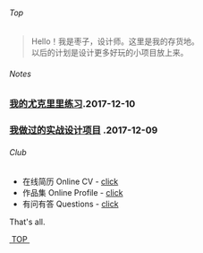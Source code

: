 ###### Top
> Hello！我是枣子，设计师。这里是我的存货地。  
> 以后的计划是设计更多好玩的小项目放上来。
  
  
###### Notes
### [我的尤克里里练习](music).2017-12-10
### [我做过的实战设计项目][3] .2017-12-09
  

###### Club
- 在线简历 Online CV - [click][4]
- 作品集 Online Profile - [click][5]
- 有问有答 Questions - [click][6]
  
  
That's all.
  

[ TOP ][7]


[1]:	#club
[2]:	#work
[3]:	about
[4]:	https://dosthcool.github.io/cho-moon.html
[5]:	https://dosthcool.github.io
[6]:	https://dosthcool.github.io/questions.html
[7]:	#top
